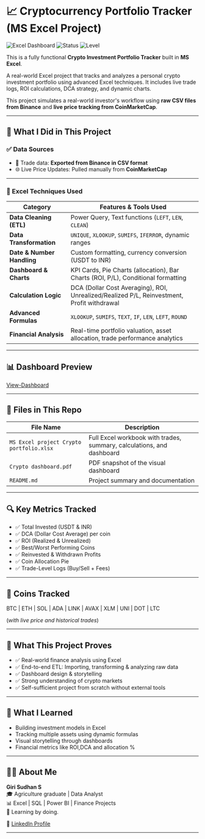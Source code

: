 # 📈 Cryptocurrency Portfolio Tracker (MS Excel Project)

![Excel Dashboard](https://img.shields.io/badge/Excel-Dashboard-green) ![Status](https://img.shields.io/badge/Project-Complete-blue) ![Level](https://img.shields.io/badge/Skill-Advanced-orange)

This is a fully functional **Crypto Investment Portfolio Tracker** built in **MS Excel**.

A real-world Excel project that tracks and analyzes a personal crypto investment portfolio using advanced Excel techniques. It includes live trade logs, ROI calculations, DCA strategy, and dynamic charts.

This project simulates a real-world investor's workflow using **raw CSV files from Binance** and **live price tracking from CoinMarketCap**.

---

## 🚀 What I Did in This Project

### ✅ Data Sources
- 📁 Trade data: **Exported from Binance in CSV format**
- 🌐 Live Price Updates: Pulled manually from **CoinMarketCap**

---

### 🔧 Excel Techniques Used

| Category           | Features & Tools Used |
|--------------------|------------------------|
| **Data Cleaning (ETL)** | Power Query, Text functions (`LEFT`, `LEN`, `CLEAN`) |
| **Data Transformation** | `UNIQUE`, `XLOOKUP`, `SUMIFS`, `IFERROR`, dynamic ranges |
| **Date & Number Handling** | Custom formatting, currency conversion (USDT to INR) |
| **Dashboard & Charts** | KPI Cards, Pie Charts (allocation), Bar Charts (ROI, P/L), Conditional formatting |
| **Calculation Logic** | DCA (Dollar Cost Averaging), ROI, Unrealized/Realized P/L, Reinvestment, Profit withdrawal |
| **Advanced Formulas** | `XLOOKUP`, `SUMIFS`, `TEXT`, `IF`, `LEN`, `LEFT`, `ROUND` |
| **Financial Analysis** | Real-time portfolio valuation, asset allocation, trade performance analytics |

---

## 📊 Dashboard Preview

  
        
[View-Dashboard](https://github.com/Girisudhan36/Cryptocurrency-Investment-Portfolio/issues/1#issue-3114091757)



---

## 📁 Files in This Repo

| File Name | Description |
|-----------|-------------|
| `MS Excel project Crypto portfolio.xlsx` | Full Excel workbook with trades, summary, calculations, and dashboard |
| `Crypto dashboard.pdf` | PDF snapshot of the visual dashboard |
| `README.md` | Project summary and documentation |

---

## 🔍 Key Metrics Tracked

- ✅ Total Invested (USDT & INR)
- ✅ DCA (Dollar Cost Average) per coin
- ✅ ROI (Realized & Unrealized)
- ✅ Best/Worst Performing Coins
- ✅ Reinvested & Withdrawn Profits
- ✅ Coin Allocation Pie
- ✅ Trade-Level Logs (Buy/Sell + Fees)

---

## 📌 Coins Tracked

BTC | ETH | SOL | ADA | LINK | 
AVAX | XLM | UNI | DOT | LTC  

(*with live price and historical trades*)

---

## 💼 What This Project Proves

- ✅ Real-world finance analysis using Excel
- ✅ End-to-end ETL: Importing, transforming & analyzing raw data
- ✅ Dashboard design & storytelling
- ✅ Strong understanding of crypto markets
- ✅ Self-sufficient project from scratch without external tools

---

## 🧠 What I Learned
- Building investment models in Excel
- Tracking multiple assets using dynamic formulas
- Visual storytelling through dashboards
- Financial metrics like ROI,DCA and allocation %

---

## 👨‍💻 About Me

**Giri Sudhan S**  
🎓 Agriculture graduate |  Data Analyst  
📊 Excel | SQL | Power BI | Finance Projects  
🌱 Learning by doing.  

🔗 [LinkedIn Profile](https://www.linkedin.com/in/girisudhan) 

---

